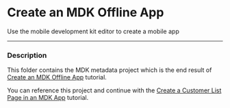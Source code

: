 # Create an MDK Offline App
Use the mobile development kit editor to create a mobile app

***
### Description

This folder contains the MDK metadata project which is the end result of [Create an MDK Offline App](https://developers.sap.com/tutorials/cp-mobile-dev-kit-offline-app.html) tutorial.

You can reference this project and continue with the [Create a Customer List Page in an MDK App](https://developers.sap.com/tutorials/cp-mobile-dev-kit-list-page.html) tutorial.